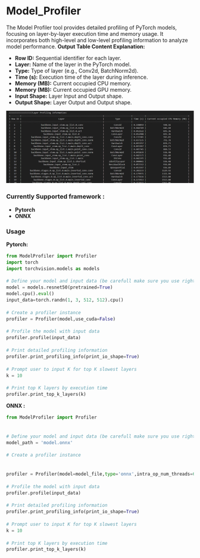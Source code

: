 # Model_Profiler
The Model Profiler tool provides detailed profiling of PyTorch models, focusing on layer-by-layer execution time and memory usage. It incorporates both high-level and low-level profiling information to analyze model performance.
**Output Table Content Explanation:**
- **Row ID:** Sequential identifier for each layer.
- **Layer:** Name of the layer in the PyTorch model.
- **Type:** Type of layer (e.g., Conv2d, BatchNorm2d).
- **Time (s):** Execution time of the layer during inference.
- **Memory (MB):** Current occupied  CPU memory.
- **Memory (MB):** Current occupied  GPU memory.
- **Input Shape:** Layer Input and Output shape.
- **Output Shape:** Layer Output and Output shape.


![Image description](profile.png)




### Currently Supported framework :
  - **Pytorch**
  - **ONNX**



### Usage

**Pytorch:**

   ```python
   from ModelProfiler import Profiler
   import torch
   import torchvision.models as models

   # Define your model and input data (be carefull make sure you use right input size for your model otherwise you may encounter error)
   model = models.resnet50(pretrained=True)
   model.cpu().eval()
   input_data=torch.randn(1, 3, 512, 512).cpu()

   # Create a profiler instance
   profiler = Profiler(model,use_cuda=False)

   # Profile the model with input data
   profiler.profile(input_data)

   # Print detailed profiling information
   profiler.print_profiling_info(print_io_shape=True)

   # Prompt user to input K for top K slowest layers
   k = 10
   
   # Print top K layers by execution time
   profiler.print_top_k_layers(k)

   ```
**ONNX :**

   ```python
   from ModelProfiler import Profiler


   # Define your model and input data (be carefull make sure you use right input size for your model otherwise you may encounter error)
   model_path = 'model.onnx'

   # Create a profiler instance


   profiler = Profiler(model=model_file,type='onnx',intra_op_num_threads=6,export_txt=True)

   # Profile the model with input data
   profiler.profile(input_data)

   # Print detailed profiling information
   profiler.print_profiling_info(print_io_shape=True)

   # Prompt user to input K for top K slowest layers
   k = 10
   
   # Print top K layers by execution time
   profiler.print_top_k_layers(k)

   ```
